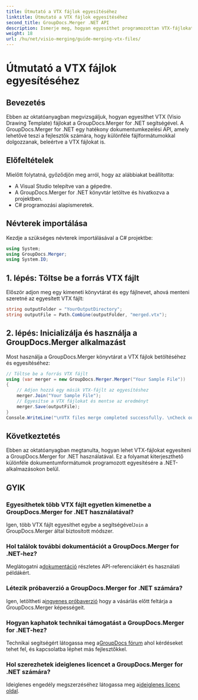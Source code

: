 ```yaml
---
title: Útmutató a VTX fájlok egyesítéséhez
linktitle: Útmutató a VTX fájlok egyesítéséhez
second_title: GroupDocs.Merger .NET API
description: Ismerje meg, hogyan egyesíthet programozottan VTX-fájlokat a GroupDocs.Merger for .NET használatával. Útmutató lépésről lépésre kódpéldákkal.
weight: 18
url: /hu/net/visio-merging/guide-merging-vtx-files/
---
```


# Útmutató a VTX fájlok egyesítéséhez

## Bevezetés
Ebben az oktatóanyagban megvizsgáljuk, hogyan egyesíthet VTX (Visio Drawing Template) fájlokat a GroupDocs.Merger for .NET segítségével. A GroupDocs.Merger for .NET egy hatékony dokumentumkezelési API, amely lehetővé teszi a fejlesztők számára, hogy különféle fájlformátumokkal dolgozzanak, beleértve a VTX fájlokat is.
## Előfeltételek
Mielőtt folytatná, győződjön meg arról, hogy az alábbiakat beállította:
- A Visual Studio telepítve van a gépedre.
- A GroupDocs.Merger for .NET könyvtár letöltve és hivatkozva a projektben.
- C# programozási alapismeretek.

## Névterek importálása
Kezdje a szükséges névterek importálásával a C# projektbe:
```csharp
using System; 
using GroupDocs.Merger;
using System.IO;
```
## 1. lépés: Töltse be a forrás VTX fájlt
Először adjon meg egy kimeneti könyvtárat és egy fájlnevet, ahová menteni szeretné az egyesített VTX fájlt:
```csharp
string outputFolder = "YourOutputDirectory";
string outputFile = Path.Combine(outputFolder, "merged.vtx");
```
## 2. lépés: Inicializálja és használja a GroupDocs.Merger alkalmazást
Most használja a GroupDocs.Merger könyvtárat a VTX fájlok betöltéséhez és egyesítéséhez:
```csharp
// Töltse be a forrás VTX fájlt
using (var merger = new GroupDocs.Merger.Merger("Your Sample File"))
{
    // Adjon hozzá egy másik VTX-fájlt az egyesítéshez
    merger.Join("Your Sample File");
    // Egyesítse a VTX fájlokat és mentse az eredményt
    merger.Save(outputFile);
}
Console.WriteLine("\nVTX files merge completed successfully. \nCheck output in {0}", outputFolder);
```

## Következtetés
Ebben az oktatóanyagban megtanulta, hogyan lehet VTX-fájlokat egyesíteni a GroupDocs.Merger for .NET használatával. Ez a folyamat kiterjeszthető különféle dokumentumformátumok programozott egyesítésére a .NET-alkalmazásokon belül.

## GYIK
### Egyesíthetek több VTX fájlt egyetlen kimenetbe a GroupDocs.Merger for .NET használatával?
 Igen, több VTX fájlt egyesíthet egybe a segítségével`Join` a GroupDocs.Merger által biztosított módszer.
### Hol találok további dokumentációt a GroupDocs.Merger for .NET-hez?
 Meglátogatni a[dokumentáció](https://tutorials.groupdocs.com/merger/net/) részletes API-referenciákért és használati példákért.
### Létezik próbaverzió a GroupDocs.Merger for .NET számára?
 Igen, letöltheti a[ingyenes próbaverzió](https://releases.groupdocs.com/) hogy a vásárlás előtt feltárja a GroupDocs.Merger képességeit.
### Hogyan kaphatok technikai támogatást a GroupDocs.Merger for .NET-hez?
 Technikai segítségért látogassa meg a[GroupDocs fórum](https://forum.groupdocs.com/c/merger/32) ahol kérdéseket tehet fel, és kapcsolatba léphet más fejlesztőkkel.
### Hol szerezhetek ideiglenes licencet a GroupDocs.Merger for .NET számára?
 Ideiglenes engedély megszerzéséhez látogassa meg a[ideiglenes licenc oldal](https://purchase.groupdocs.com/temporary-license/).